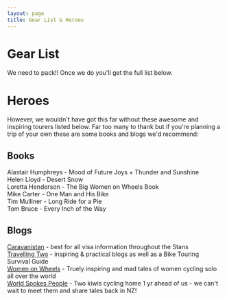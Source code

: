 ```yaml
---
layout: page
title: Gear List & Heroes
---
```


# Gear List

We need to pack!! Once we do you'll get the full list below.


# Heroes

However, we wouldn't have got this far without these awesome and inspiring tourers listed below. Far too many to thank but if you're planning a trip of your own these are some books and blogs we'd recommend:

## Books

  Alastair Humphreys - Mood of Future Joys + Thunder and Sunshine  
  Helen Lloyd - Desert Snow  
  Loretta Henderson - The Big Women on Wheels Book  
  Mike Carter - One Man and His Bike  
  Tim Mulliner - Long Ride for a Pie  
  Tom Bruce - Every Inch of the Way  
  

## Blogs

  [Caravanistan](https://caravanistan.com) - best for all visa information throughout the Stans  
  [Travelling Two](http://travellingtwo.com) - inspiring & practical blogs as well as a Bike Touring Survival Guide  
  [Women on Wheels](http://solofemalecyclist.com/p/wow-women-on-wheels.html) - Truely inspiring and mad tales of women cycling solo all over the world  
  [World Spokes People](http://worldspokespeople.com) - Two kiwis cycling home 1 yr ahead of us - we can't wait to meet them and share tales back in NZ!
